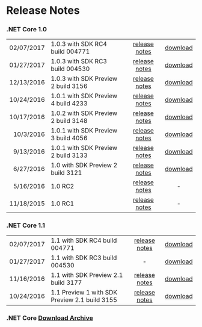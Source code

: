 # Release Notes

### .NET Core 1.0

| |   | | |
| --: | :-- | :--: | :--: |
| 02/07/2017 | 1.0.3 with SDK RC4 build 004771     | [release notes](1.0/1.0.3-SDK-RC4.md) | [download](https://github.com/dotnet/core/blob/master/release-notes/rc4-download.md) |
| 01/27/2017 | 1.0.3 with SDK RC3 build 004530     | [release notes](1.0/1.0.3.md) | [download](https://github.com/dotnet/core/blob/master/release-notes/rc3-download.md) |
| 12/13/2016 | 1.0.3 with SDK Preview 2 build 3156 | [release notes](https://github.com/dotnet/core/blob/master/release-notes/1.0/1.0.3.md) | [download](download-archives/1.0.3-preview2-download.md) |
| 10/24/2016 | 1.0.1 with SDK Preview 4 build 4233 | [release notes]() | [download](https://github.com/dotnet/core/blob/master/release-notes/preview4-download.md) |
| 10/17/2016 | 1.0.2 with SDK Preview 2 build 3148 | [release notes](https://github.com/dotnet/core/releases/tag/1.0.2) | [download](download-archives/1.0.2-preview2-download.md) |
| 10/3/2016 | 1.0.1 with SDK Preview 3 build 4056 | [release notes](https://github.com/dotnet/cli/releases/tag/v1.0.0-preview3-004056) | [download](https://github.com/dotnet/core/blob/master/release-notes/preview3-download.md) |
| 9/13/2016 | 1.0.1 with SDK Preview 2 build 3133 | [release notes](1.0/1.0.1-release-notes.md) |  [download](download-archives/1.0.1-preview2-download.md) |
| 6/27/2016 | 1.0 with SDK Preview 2 build 3121 | [release notes](1.0/1.0.0.md) | [download](download-archives/1.0-preview2-download.md) |
| 5/16/2016 | 1.0 RC2 | [release notes](1.0/Release-Notes-RC2.md) | - |
| 11/18/2015 | 1.0 RC1 | [release notes](1.0/Release-Notes-RC1.md) | - |

### .NET Core 1.1

| | | | |
| --: | :-- | :--: | :--: |
| 02/07/2017 | 1.1 with SDK RC4 build 004771       | [release notes](1.0/1.0.3-SDK-RC4.md) | [download](https://github.com/dotnet/core/blob/master/release-notes/rc4-download.md) |
| 01/27/2017 | 1.1 with SDK RC3 build 004530       | - | [download](https://github.com/dotnet/core/blob/master/release-notes/rc3-download.md) |
| 11/16/2016 | 1.1 with SDK Preview 2.1 build 3177 | [release notes](https://github.com/dotnet/core/blob/master/release-notes/1.1/1.1.md) | [download](download-archives/1.1-preview2.1-download.md) |
| 10/24/2016 | 1.1 Preview 1 with SDK Preview 2.1 build 3155 | [release notes](1.1/1.1.0-preview1.md) | [download](https://github.com/dotnet/core/blob/master/release-notes/preview-download.md) |

### .NET Core [Download Archive](download-archive.md)